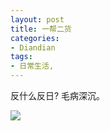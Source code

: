 ```yaml
---
layout: post
title: 一帮二货
categories:
- Diandian
tags:
- 日常生活, 
---
```

<p>反什么反日? 毛病深沉。</p>
<p class="edui-filter-align-center"><img src="http://m3.img.srcdd.com/farm4/d/2012/0916/16/5D932127980DB6B5C6488E49D6F2AE7E_B500_900_500_333.PNG" /><br /></p>
